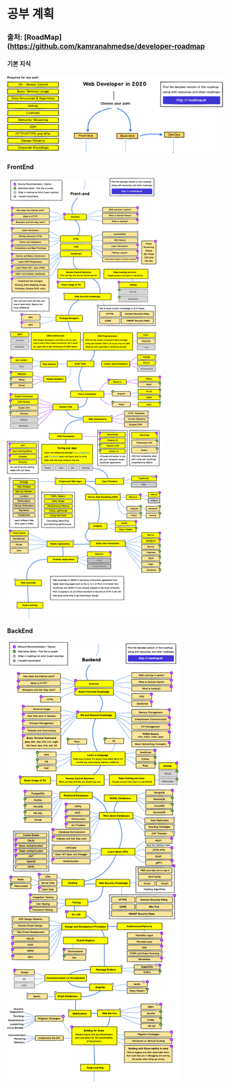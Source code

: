 # 공부 계획 
### 출처: [RoadMap](https://github.com/kamranahmedse/developer-roadmap

#### 기본 지식
<img src="./img/intro.png">

#### FrontEnd
<img src="./img/frontend.png">

#### BackEnd
<img src="./img/backend.png">
